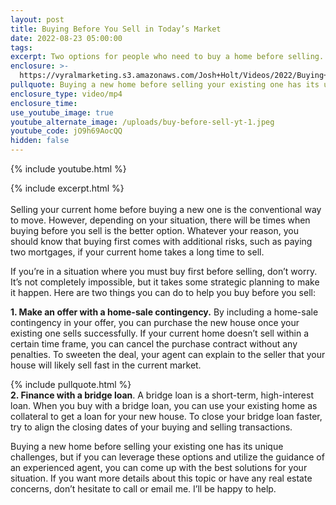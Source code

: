 ```yaml
---
layout: post
title: Buying Before You Sell in Today’s Market
date: 2022-08-23 05:00:00
tags:
excerpt: Two options for people who need to buy a home before selling.
enclosure: >-
  https://vyralmarketing.s3.amazonaws.com/Josh+Holt/Videos/2022/Buying+Before+You+Sell+in+Today%E2%80%99s+Market.mp4
pullquote: Buying a new home before selling your existing one has its unique challenges.
enclosure_type: video/mp4
enclosure_time:
use_youtube_image: true
youtube_alternate_image: /uploads/buy-before-sell-yt-1.jpeg
youtube_code: jO9h69AocQQ
hidden: false
---
```

{% include youtube.html %}

{% include excerpt.html %}<br><br>Selling your current home before buying a new one is the conventional way to move. However, depending on your situation, there will be times when buying before you sell is the better option. Whatever your reason, you should know that buying first comes with additional risks, such as paying two mortgages, if your current home takes a long time to sell.

If you’re in a situation where you must buy first before selling, don’t worry. It’s not completely impossible, but it takes some strategic planning to make it happen. Here are two things you can do to help you buy before you sell:

**1\. Make an offer with a home-sale contingency.** By including a home-sale contingency in your offer, you can purchase the new house once your existing one sells successfully. If your current home doesn’t sell within a certain time frame, you can cancel the purchase contract without any penalties. To sweeten the deal, your agent can explain to the seller that your house will likely sell fast in the current market.

{% include pullquote.html %}<br>**2\. Finance with a bridge loan**. A bridge loan is a short-term, high-interest loan. When you buy with a bridge loan, you can use your existing home as collateral to get a loan for your new house. To close your bridge loan faster, try to align the closing dates of your buying and selling transactions.

Buying a new home before selling your existing one has its unique challenges, but if you can leverage these options and utilize the guidance of an experienced agent, you can come up with the best solutions for your situation. If you want more details about this topic or have any real estate concerns, don’t hesitate to call or email me. I’ll be happy to help.